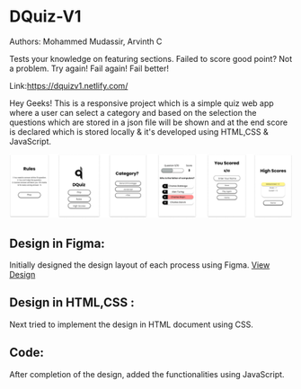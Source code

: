 # DQuiz-V1

Authors: Mohammed Mudassir, Arvinth C

Tests your knowledge on featuring sections.
Failed to score good point? Not a problem. Try again! Fail again! Fail better!

Link:https://dquizv1.netlify.com/

Hey Geeks! This is a responsive project which is a simple quiz web app where a user can select a category and based on the selection the questions which are stored in a json file will be shown and at the end score is declared which is stored locally & it's developed using HTML,CSS & JavaScript.

![Layout](https://github.com/Md-Mudassir/DQuiz-V1/blob/master/img/mobile.jpg)

## Design in Figma:
Initially designed the design layout of each process using Figma. [View Design](https://www.figma.com/file/FFVxDkwIRph4InKSu5Th6U/DQuiz-V1?node-id=0%3A1)

## Design in HTML,CSS :
Next tried to implement the design in HTML document using CSS.

## Code:
After completion of the design, added the functionalities using JavaScript.
